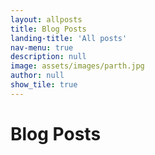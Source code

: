 ```yaml
---
layout: allposts
title: Blog Posts
landing-title: 'All posts'
nav-menu: true
description: null
image: assets/images/parth.jpg
author: null
show_tile: true
---
```


<h1>Blog Posts</h1>
